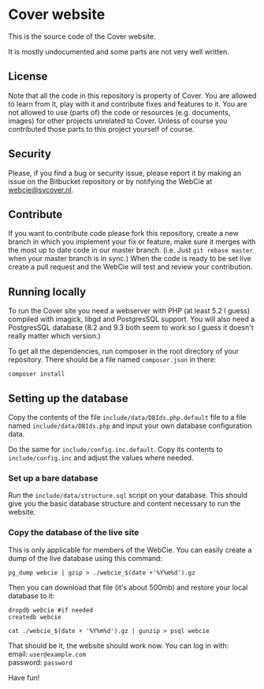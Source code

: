# Cover website
This is the source code of the Cover website.

It is mostly undocumented and some parts are not very well written.

## License
Note that all the code in this repository is property of Cover. You are allowed to learn from it, play with it and contribute fixes and features to it. You are not allowed to use (parts of) the code or resources (e.g. documents, images) for other projects unrelated to Cover. Unless of course you contributed those parts to this project yourself of course.

## Security
Please, if you find a bug or security issue, please report it by making an issue on the Bitbucket repository or by notifying the WebCie at webcie@svcover.nl.

## Contribute
If you want to contribute code please fork this repository, create a new branch in which you implement your fix or feature, make sure it merges with the most up to date code in our master branch. (i.e. Just `git rebase master` when your master branch is in sync.) When the code is ready to be set live create a pull request and the WebCie will test and review your contribution.

## Running locally
To run the Cover site you need a webserver with PHP (at least 5.2 I guess) compiled with imagick, libgd and PostgresSQL support. You will also need a PostgresSQL database (8.2 and 9.3 both seem to work so I guess it doesn't really matter which version.)

To get all the dependencies, run composer in the root directory of your repository. There should be a file named `composer.json` in there:

    composer install


## Setting up the database
Copy the contents of the file `include/data/DBIds.php.default` file to a file named `include/data/DBIds.php` and input your own database configuration data.

Do the same for `include/config.inc.default`. Copy its contents to `include/config.inc` and adjust the values where needed.

### Set up a bare database
Run the `include/data/structure.sql` script on your database. This should give you the basic database structure and content necessary to run the website.

### Copy the database of the live site
This is only applicable for members of the WebCie. You can easily create a dump of the live database using this command:

    pg_dump webcie | gzip > ./webcie_$(date +'%Y%m%d').gz

Then you can download that file (it's about 500mb) and restore your local database to it:

    dropdb webcie #if needed
    createdb webcie
  
    cat ./webcie_$(date + '%Y%m%d').gz | gunzip > psql webcie


That should be it, the website should work now. You can log in with:  
email: `user@example.com`  
password: `password`

Have fun!